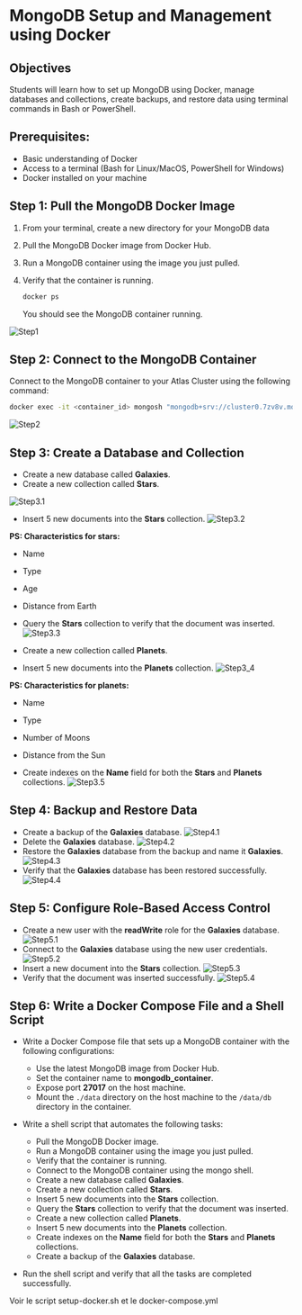 # MongoDB Setup and Management using Docker

## Objectives
Students will learn how to set up MongoDB using Docker, manage databases and collections, create backups, and restore data using terminal commands in Bash or PowerShell.

## Prerequisites:
- Basic understanding of Docker
- Access to a terminal (Bash for Linux/MacOS, PowerShell for Windows)
- Docker installed on your machine

## Step 1: Pull the MongoDB Docker Image

1. From your terminal, create a new directory for your MongoDB data

2. Pull the MongoDB Docker image from Docker Hub.

3. Run a MongoDB container using the image you just pulled.

4. Verify that the container is running.
    ```bash
    docker ps
    ```
    You should see the MongoDB container running.

![Step1](Images/Step1.PNG)

## Step 2: Connect to the MongoDB Container

Connect to the MongoDB container to your Atlas Cluster using the following command:
```bash
docker exec -it <container_id> mongosh "mongodb+srv://cluster0.7zv8v.mongodb.net/<dbname>" --username <username> --password <password>
```

![Step2](Images/Step2.PNG)

## Step 3: Create a Database and Collection

- Create a new database called **Galaxies**.
- Create a new collection called **Stars**.

![Step3.1](Images/Step3_1.PNG)
- Insert 5 new documents into the **Stars** collection.
![Step3.2](Images/Step3_2.PNG)

**PS: Characteristics for stars:**
- Name
- Type
- Age
- Distance from Earth

- Query the **Stars** collection to verify that the document was inserted.
![Step3.3](Images/Step3_3.PNG)
- Create a new collection called **Planets**.
- Insert 5 new documents into the **Planets** collection.
![Step3_4](Images/Step3_4.PNG)

**PS: Characteristics for planets:**
- Name
- Type
- Number of Moons
- Distance from the Sun

- Create indexes on the **Name** field for both the **Stars** and **Planets** collections.
![Step3.5](Images/Step3_5.PNG)

## Step 4: Backup and Restore Data

- Create a backup of the **Galaxies** database.
![Step4.1](Images/Step4_1.PNG)
- Delete the **Galaxies** database.
![Step4.2](Images/Step4_2.PNG)
- Restore the **Galaxies** database from the backup and name it **Galaxies**.
![Step4.3](Images/Step4_3.PNG)
- Verify that the **Galaxies** database has been restored successfully.
![Step4.4](Images/Step4_4.PNG)

## Step 5: Configure Role-Based Access Control

- Create a new user with the **readWrite** role for the **Galaxies** database.
![Step5.1](Images/Step5_1.PNG)
- Connect to the **Galaxies** database using the new user credentials.
![Step5.2](Images/Step5_2.PNG)
- Insert a new document into the **Stars** collection.
![Step5.3](Images/Step5_3.PNG)
- Verify that the document was inserted successfully.
![Step5.4](Images/Step5_4.PNG)

## Step 6: Write a Docker Compose File and a Shell Script

- Write a Docker Compose file that sets up a MongoDB container with the following configurations:
  - Use the latest MongoDB image from Docker Hub.
  - Set the container name to **mongodb_container**.
  - Expose port **27017** on the host machine.
  - Mount the `./data` directory on the host machine to the `/data/db` directory in the container.

- Write a shell script that automates the following tasks:
  - Pull the MongoDB Docker image.
  - Run a MongoDB container using the image you just pulled.
  - Verify that the container is running.
  - Connect to the MongoDB container using the mongo shell.
  - Create a new database called **Galaxies**.
  - Create a new collection called **Stars**.
  - Insert 5 new documents into the **Stars** collection.
  - Query the **Stars** collection to verify that the document was inserted.
  - Create a new collection called **Planets**.
  - Insert 5 new documents into the **Planets** collection.
  - Create indexes on the **Name** field for both the **Stars** and **Planets** collections.
  - Create a backup of the **Galaxies** database.

- Run the shell script and verify that all the tasks are completed successfully.

Voir le script setup-docker.sh et le docker-compose.yml
